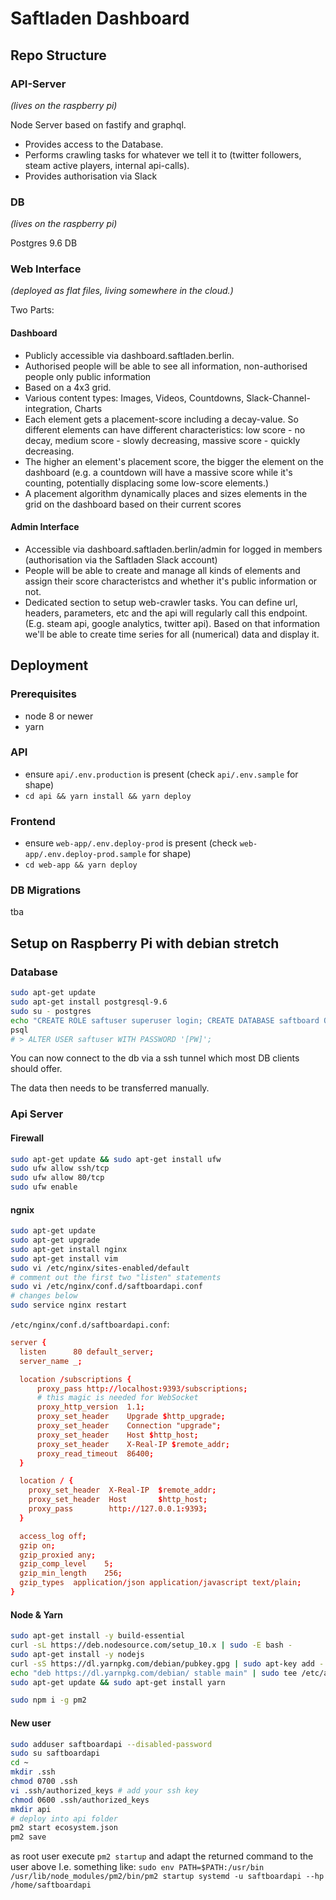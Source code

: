 # Saftladen Dashboard

## Repo Structure

### API-Server

_(lives on the raspberry pi)_

Node Server based on fastify and graphql.

- Provides access to the Database.
- Performs crawling tasks for whatever we tell it to (twitter followers, steam active players, internal api-calls).
- Provides authorisation via Slack

### DB

_(lives on the raspberry pi)_

Postgres 9.6 DB

### Web Interface

_(deployed as flat files, living somewhere in the cloud.)_

Two Parts:

#### Dashboard

- Publicly accessible via dashboard.saftladen.berlin.
- Authorised people will be able to see all information, non-authorised people only public information
- Based on a 4x3 grid.
- Various content types: Images, Videos, Countdowns, Slack-Channel-integration, Charts
- Each element gets a placement-score including a decay-value. So different elements can have different characteristics: low score - no decay, medium score - slowly decreasing, massive score - quickly decreasing.
- The higher an element's placement score, the bigger the element on the dashboard (e.g. a countdown will have a massive score while it's counting, potentially displacing some low-score elements.)
- A placement algorithm dynamically places and sizes elements in the grid on the dashboard based on their current scores

#### Admin Interface

- Accessible via dashboard.saftladen.berlin/admin for logged in members (authorisation via the Saftladen Slack account)
- People will be able to create and manage all kinds of elements and assign their score characteristcs and whether it's public information or not.
- Dedicated section to setup web-crawler tasks. You can define url, headers, parameters, etc and the api will regularly call this endpoint. (E.g. steam api, google analytics, twitter api). Based on that information we'll be able to create time series for all (numerical) data and display it.

## Deployment

### Prerequisites

- node 8 or newer
- yarn

### API

- ensure `api/.env.production` is present (check `api/.env.sample` for shape)
- `cd api && yarn install && yarn deploy`

### Frontend

- ensure `web-app/.env.deploy-prod` is present (check `web-app/.env.deploy-prod.sample` for shape)
- `cd web-app && yarn deploy`

### DB Migrations

tba

## Setup on Raspberry Pi with debian stretch

### Database

```bash
sudo apt-get update
sudo apt-get install postgresql-9.6
sudo su - postgres
echo "CREATE ROLE saftuser superuser login; CREATE DATABASE saftboard OWNER=saftuser;" | psql
psql
# > ALTER USER saftuser WITH PASSWORD '[PW]';
```

You can now connect to the db via a ssh tunnel which most DB clients should offer.

The data then needs to be transferred manually.

### Api Server

#### Firewall

```bash
sudo apt-get update && sudo apt-get install ufw
sudo ufw allow ssh/tcp
sudo ufw allow 80/tcp
sudo ufw enable
```

#### ngnix

```bash
sudo apt-get update
sudo apt-get upgrade
sudo apt-get install nginx
sudo apt-get install vim
sudo vi /etc/nginx/sites-enabled/default
# comment out the first two "listen" statements
sudo vi /etc/nginx/conf.d/saftboardapi.conf
# changes below
sudo service nginx restart
```

`/etc/nginx/conf.d/saftboardapi.conf`:

```conf
server {
  listen      80 default_server;
  server_name _;

  location /subscriptions {
      proxy_pass http://localhost:9393/subscriptions;
      # this magic is needed for WebSocket
      proxy_http_version  1.1;
      proxy_set_header    Upgrade $http_upgrade;
      proxy_set_header    Connection "upgrade";
      proxy_set_header    Host $http_host;
      proxy_set_header    X-Real-IP $remote_addr;
      proxy_read_timeout  86400;
  }

  location / {
    proxy_set_header  X-Real-IP  $remote_addr;
    proxy_set_header  Host       $http_host;
    proxy_pass        http://127.0.0.1:9393;
  }

  access_log off;
  gzip on;
  gzip_proxied any;
  gzip_comp_level    5;
  gzip_min_length    256;
  gzip_types  application/json application/javascript text/plain;
}
```

#### Node & Yarn

```bash
sudo apt-get install -y build-essential
curl -sL https://deb.nodesource.com/setup_10.x | sudo -E bash -
sudo apt-get install -y nodejs
curl -sS https://dl.yarnpkg.com/debian/pubkey.gpg | sudo apt-key add -
echo "deb https://dl.yarnpkg.com/debian/ stable main" | sudo tee /etc/apt/sources.list.d/yarn.list
sudo apt-get update && sudo apt-get install yarn

sudo npm i -g pm2
```

#### New user

```bash
sudo adduser saftboardapi --disabled-password
sudo su saftboardapi
cd ~
mkdir .ssh
chmod 0700 .ssh
vi .ssh/authorized_keys # add your ssh key
chmod 0600 .ssh/authorized_keys
mkdir api
# deploy into api folder
pm2 start ecosystem.json
pm2 save
```

as root user execute `pm2 startup` and adapt the returned command to the user above
I.e. something like: `sudo env PATH=$PATH:/usr/bin /usr/lib/node_modules/pm2/bin/pm2 startup systemd -u saftboardapi --hp /home/saftboardapi`
